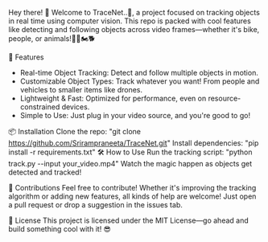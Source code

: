 Hey there! 👋 Welcome to TraceNet..🤖, a project focused on tracking objects in real time using computer vision.
This repo is packed with cool features like detecting and following objects across video frames—whether it's bike, people, or animals!🧑🏼🏍️🐕

🚀 Features
* Real-time Object Tracking: Detect and follow multiple objects in motion.
* Customizable Object Types: Track whatever you want! From people and vehicles to smaller items like drones.
* Lightweight & Fast: Optimized for performance, even on resource-constrained devices.
* Simple to Use: Just plug in your video source, and you're good to go!
  
📦 Installation
Clone the repo:
"git clone https://github.com/Srirampraneeta/TraceNet.git"
Install dependencies:
"pip install -r requirements.txt"
🛠️ How to Use
Run the tracking script:
"python track.py --input your_video.mp4"
Watch the magic happen as objects get detected and tracked!

🤝 Contributions
Feel free to contribute! Whether it's improving the tracking algorithm or adding new features, all kinds of help are welcome! Just open a pull request or drop a suggestion in the issues tab.

📝 License
This project is licensed under the MIT License—go ahead and build something cool with it! 😎
